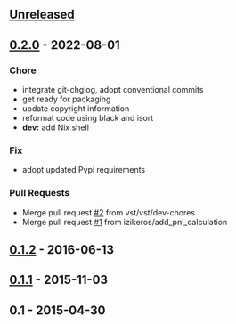 <a name="unreleased"></a>
## [Unreleased]


<a name="0.2.0"></a>
## [0.2.0] - 2022-08-01
### Chore
- integrate git-chglog, adopt conventional commits
- get ready for packaging
- update copyright information
- reformat code using black and isort
- **dev:** add Nix shell

### Fix
- adopt updated Pypi requirements

### Pull Requests
- Merge pull request [#2](https://github.com/vst/accfifo/issues/2) from vst/vst/dev-chores
- Merge pull request [#1](https://github.com/vst/accfifo/issues/1) from izikeros/add_pnl_calculation


<a name="0.1.2"></a>
## [0.1.2] - 2016-06-13

<a name="0.1.1"></a>
## [0.1.1] - 2015-11-03

<a name="0.1"></a>
## 0.1 - 2015-04-30

[Unreleased]: https://github.com/vst/accfifo/compare/0.2.0...HEAD
[0.2.0]: https://github.com/vst/accfifo/compare/0.1.2...0.2.0
[0.1.2]: https://github.com/vst/accfifo/compare/0.1.1...0.1.2
[0.1.1]: https://github.com/vst/accfifo/compare/0.1...0.1.1
